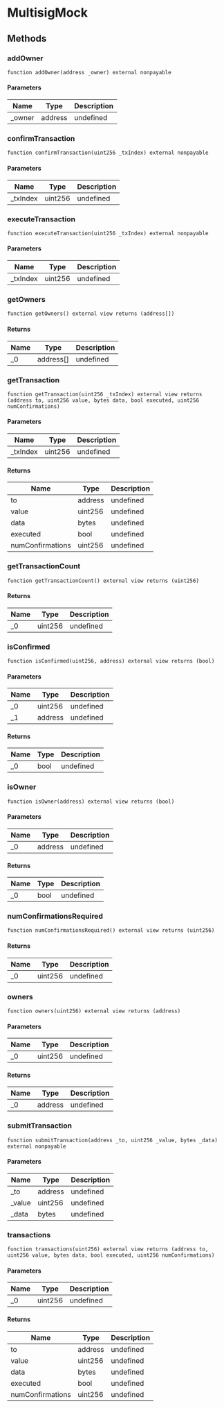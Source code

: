 # MultisigMock









## Methods

### addOwner

```solidity
function addOwner(address _owner) external nonpayable
```





#### Parameters

| Name | Type | Description |
|---|---|---|
| _owner | address | undefined |

### confirmTransaction

```solidity
function confirmTransaction(uint256 _txIndex) external nonpayable
```





#### Parameters

| Name | Type | Description |
|---|---|---|
| _txIndex | uint256 | undefined |

### executeTransaction

```solidity
function executeTransaction(uint256 _txIndex) external nonpayable
```





#### Parameters

| Name | Type | Description |
|---|---|---|
| _txIndex | uint256 | undefined |

### getOwners

```solidity
function getOwners() external view returns (address[])
```






#### Returns

| Name | Type | Description |
|---|---|---|
| _0 | address[] | undefined |

### getTransaction

```solidity
function getTransaction(uint256 _txIndex) external view returns (address to, uint256 value, bytes data, bool executed, uint256 numConfirmations)
```





#### Parameters

| Name | Type | Description |
|---|---|---|
| _txIndex | uint256 | undefined |

#### Returns

| Name | Type | Description |
|---|---|---|
| to | address | undefined |
| value | uint256 | undefined |
| data | bytes | undefined |
| executed | bool | undefined |
| numConfirmations | uint256 | undefined |

### getTransactionCount

```solidity
function getTransactionCount() external view returns (uint256)
```






#### Returns

| Name | Type | Description |
|---|---|---|
| _0 | uint256 | undefined |

### isConfirmed

```solidity
function isConfirmed(uint256, address) external view returns (bool)
```





#### Parameters

| Name | Type | Description |
|---|---|---|
| _0 | uint256 | undefined |
| _1 | address | undefined |

#### Returns

| Name | Type | Description |
|---|---|---|
| _0 | bool | undefined |

### isOwner

```solidity
function isOwner(address) external view returns (bool)
```





#### Parameters

| Name | Type | Description |
|---|---|---|
| _0 | address | undefined |

#### Returns

| Name | Type | Description |
|---|---|---|
| _0 | bool | undefined |

### numConfirmationsRequired

```solidity
function numConfirmationsRequired() external view returns (uint256)
```






#### Returns

| Name | Type | Description |
|---|---|---|
| _0 | uint256 | undefined |

### owners

```solidity
function owners(uint256) external view returns (address)
```





#### Parameters

| Name | Type | Description |
|---|---|---|
| _0 | uint256 | undefined |

#### Returns

| Name | Type | Description |
|---|---|---|
| _0 | address | undefined |

### submitTransaction

```solidity
function submitTransaction(address _to, uint256 _value, bytes _data) external nonpayable
```





#### Parameters

| Name | Type | Description |
|---|---|---|
| _to | address | undefined |
| _value | uint256 | undefined |
| _data | bytes | undefined |

### transactions

```solidity
function transactions(uint256) external view returns (address to, uint256 value, bytes data, bool executed, uint256 numConfirmations)
```





#### Parameters

| Name | Type | Description |
|---|---|---|
| _0 | uint256 | undefined |

#### Returns

| Name | Type | Description |
|---|---|---|
| to | address | undefined |
| value | uint256 | undefined |
| data | bytes | undefined |
| executed | bool | undefined |
| numConfirmations | uint256 | undefined |




